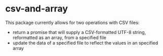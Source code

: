 # csv-and-array
This package currently allows for two operations with CSV files:
* return a promise that will supply a CSV-formatted UTF-8 string, reformatted as an array, from a specified file
* update the data of a specified file to reflect the values in an specified array